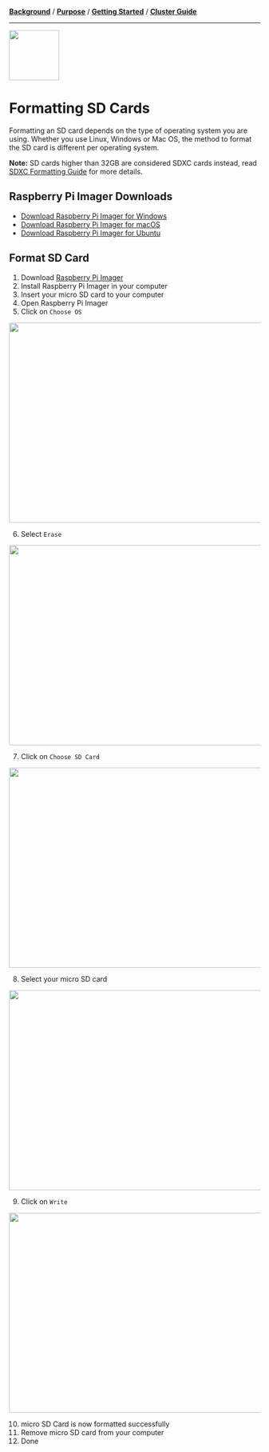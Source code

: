 [**Background**](Background.md) / [**Purpose**](Purpose.md) / [**Getting Started**](Getting_Started.md) / [**Cluster Guide**](Cluster_Guide.md)

---

<img src="https://image.flaticon.com/icons/svg/2489/2489788.svg" width="100px" height="100px"/>


# Formatting SD Cards

Formatting an SD card depends on the type of operating system you are using. Whether you use Linux, Windows or Mac OS, the method to format the SD card is different per operating system.

**Note:** SD cards higher than 32GB are considered SDXC cards instead, read  [SDXC Formatting Guide](https://www.raspberrypi.org/documentation/installation/sdxc_formatting.md) for more details.


## Raspberry Pi Imager Downloads

* [Download Raspberry Pi Imager for Windows](https://downloads.raspberrypi.org/imager/imager.exe)
* [Download Raspberry Pi Imager for macOS](https://downloads.raspberrypi.org/imager/imager.dmg)
* [Download Raspberry Pi Imager for Ubuntu](https://downloads.raspberrypi.org/imager/imager_amd64.deb)


## Format SD Card

1. Download [Raspberry Pi Imager](Formatting-SD-Cards#raspberry-pi-imager-downloads)
2. Install Raspberry Pi Imager in your computer
3. Insert your micro SD card to your computer
4. Open Raspberry Pi Imager
5. Click on `Choose OS`

<img src="https://i.ibb.co/YX9fHVk/format-sd-card-1.png" width="600px" height="400px"/>

6. Select `Erase`

<img src="https://i.ibb.co/fvJfngM/format-sd-card-2.png" width="600px" height="400px"/>

7. Click on `Choose SD Card`

<img src="https://i.ibb.co/F5Z2YhD/format-sd-card-3.png" width="600px" height="400px"/>

8. Select your micro SD card

<img src="https://i.ibb.co/B42vYst/format-sd-card-4.png" width="600px" height="400px"/>

9. Click on `Write`

<img src="https://i.ibb.co/hXMKyLq/format-sd-card-5.png" width="600px" height="400px"/>

10. micro SD Card is now formatted successfully
11. Remove micro SD card from your computer
12. Done
